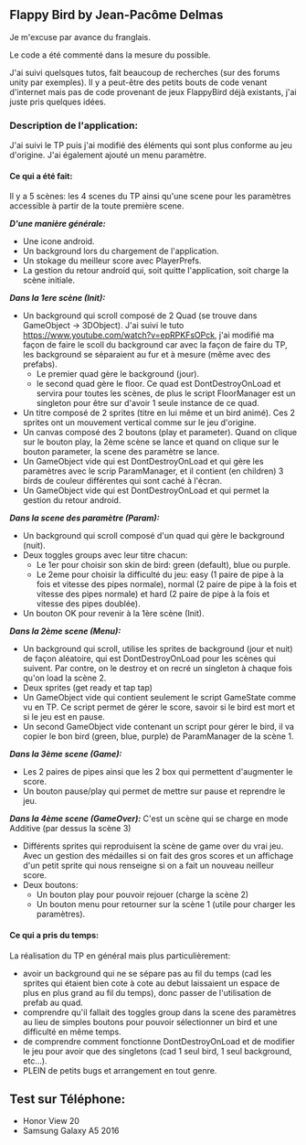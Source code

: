 ## **Flappy Bird by Jean-Pacôme Delmas**

Je m'excuse par avance du franglais.

Le code a été commenté dans la mesure du possible.

J'ai suivi quelsques tutos, fait beaucoup de recherches (sur des forums unity par exemples). Il y a peut-être des petits bouts de code venant d'internet mais pas de code provenant de jeux FlappyBird déjà existants, j'ai juste pris quelques idées.

### **Description de l'application:**

J'ai suivi le TP puis j'ai modifié des éléments qui sont plus conforme au jeu d'origine.
J'ai également ajouté un menu paramètre.

#### **Ce qui a été fait:**

Il y a 5 scènes: les 4 scenes du TP ainsi qu'une scene pour les paramètres accessible à partir de la toute première scene.

_**D'une manière générale:**_

- Une icone android.
- Un background lors du chargement de l'application.
- Un stokage du meilleur score avec PlayerPrefs.
- La gestion du retour android qui, soit quitte l'application, soit charge la scène initiale.

_**Dans la 1ere scène (Init):**_

- Un background qui scroll composé de 2 Quad (se trouve dans GameObject -> 3DObject).
J'ai suivi le tuto https://www.youtube.com/watch?v=epRPKFsOPck, j'ai modifié ma façon de faire le scoll du background car
avec la façon de faire du TP, les background se séparaient au fur et à mesure (même avec des prefabs).
    - Le premier quad gère le background (jour).
    - le second quad gère le floor. Ce quad est DontDestroyOnLoad et servira pour toutes les scènes, de plus le script
    FloorManager est un singleton pour être sur d'avoir 1 seule instance de ce quad.
- Un titre composé de 2 sprites (titre en lui même et un bird animé). Ces 2 sprites ont un mouvement vertical comme sur
le jeu d'origine.
- Un canvas composé des 2 boutons (play et parameter). Quand on clique sur le bouton play, la 2ème scène se lance et
quand on clique sur le bouton parameter, la scene des paramètre se lance.
- Un GameObject vide qui est DontDestroyOnLoad et qui gère les paramètres avec le scrip ParamManager, et il contient
(en children) 3 birds de couleur différentes qui sont caché à l'écran.
- Un GameObject vide qui est DontDestroyOnLoad et qui permet la gestion du retour android.

**_Dans la scene des paramètre (Param):_**

- Un background qui scroll composé d'un quad qui gère le background (nuit).
- Deux toggles groups avec leur titre chacun:
    - Le 1er pour choisir son skin de bird: green (default), blue ou purple.
    - Le 2eme pour choisir la difficulté du jeu: easy (1 paire de pipe à la fois et vitesse des pipes normale),
    normal (2 paire de pipe à la fois et vitesse des pipes normale) et hard (2 paire de pipe à la fois et vitesse des
    pipes doublée).
- Un bouton OK pour revenir à la 1ère scène (Init).

**_Dans la 2ème scene (Menu):_**

- Un background qui scroll, utilise les sprites de background (jour et nuit) de façon aléatoire, qui est DontDestroyOnLoad
pour les scènes qui suivent. Par contre, on le destroy et on recré un singleton à chaque fois qu'on load la scène 2.
- Deux sprites (get ready et tap tap)
- Un GameObject vide qui contient seulement le script GameState comme vu en TP. Ce script permet de gérer le score, savoir
si le bird est mort et si le jeu est en pause.
- Un second GameObject vide contenant un script pour gérer le bird, il va copier le bon bird (green, blue, purple) de
ParamManager de la scène 1.

**_Dans la 3ème scene (Game):_**

- Les 2 paires de pipes ainsi que les 2 box qui permettent d'augmenter le score.
- Un bouton pause/play qui permet de mettre sur pause et reprendre le jeu.

**_Dans la 4ème scene (GameOver):_**
C'est un scène qui se charge en mode Additive (par dessus la scène 3)

- Différents sprites qui reproduisent la scène de game over du vrai jeu. Avec un gestion des médailles si on fait des gros
scores et un affichage d'un petit sprite qui nous renseigne si on a fait un nouveau neilleur score.
- Deux boutons:
    - Un bouton play pour pouvoir rejouer (charge la scène 2)
    - Un bouton menu pour retourner sur la scène 1 (utile pour charger les paramètres).

#### Ce qui a pris du temps:

La réalisation du TP en général mais plus particulièrement:
- avoir un background qui ne se sépare pas au fil du temps (cad les sprites qui étaient bien cote à cote au debut laissaient
un espace de plus en plus grand au fil du temps), donc passer de l'utilisation de prefab au quad.
- comprendre qu'il fallait des toggles group dans la scene des paramètres au lieu de simples boutons pour pouvoir sélectionner
un bird et une difficulté en même temps.
- de comprendre comment fonctionne DontDestroyOnLoad et de modifier le jeu pour avoir que des singletons (cad 1 seul bird,
1 seul background, etc...).
- PLEIN de petits bugs et arrangement en tout genre.

## **Test sur Téléphone:**

- Honor View 20
- Samsung Galaxy A5 2016

